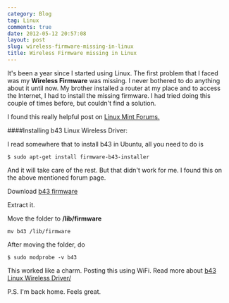 ```yaml
---
category: Blog
tag: Linux
comments: true
date: 2012-05-12 20:57:08
layout: post
slug: wireless-firmware-missing-in-linux
title: Wireless Firmware missing in Linux
---
```


It's been a year since I started using Linux. The first problem that I faced was my **Wireless Firmware** was missing. I never bothered to do anything about it until now. My brother installed a router at my place and to access the Internet, I had to install the missing firmware. I had tried doing this couple of times before, but couldn't find a solution.


I found this really helpful post on [Linux Mint Forums.](http://forums.linuxmint.com/viewtopic.php?f=53&t=89410)

####Installing b43 Linux Wireless Driver:

I read somewhere that to install b43 in Ubuntu, all you need to do is 

    $ sudo apt-get install firmware-b43-installer

And it will take care of the rest. But that didn't work for me.
I found this on the above mentioned forum page.

Download [b43 firmware](http://dl.dropbox.com/u/10573557/b43_firmware/b43.zip)

Extract it.

Move the folder to **/lib/firmware**

    mv b43 /lib/firmware

After moving the folder, do

    $ sudo modprobe -v b43

This worked like a charm. Posting this using WiFi. 
Read more about [b43 Linux Wireless Driver/](http://linuxwireless.org/en/users/Drivers/b43)

P.S. I'm back home. Feels great.
